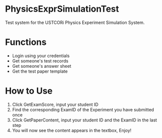 PhysicsExprSimulationTest
=========================

Test system for the USTCORi Physics Experiment Simulation System.

# Functions

* Login using your credentials
* Get someone's test records
* Get someone's answer sheet
* Get the test paper template

# How to Use

1. Click GetExamScore, input your student ID
2. Find the corresponding ExamID of the Experiment you have submitted once
3. Click GetPaperContent, input your student ID and the ExamID in the last step
4. You will now see the content appears in the textbox, Enjoy!
